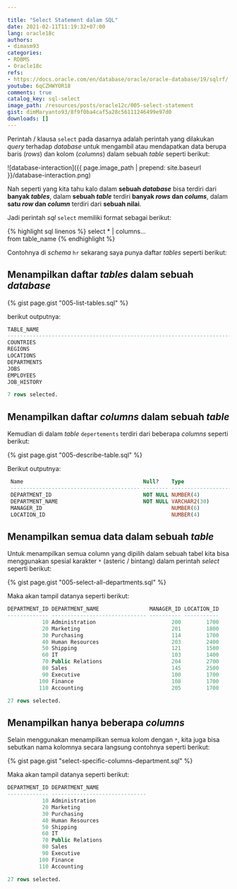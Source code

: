 ```yaml
---

title: "Select Statement dalam SQL"
date: 2021-02-11T11:19:32+07:00
lang: oracle18c
authors:
- dimasm93
categories:
- RDBMS
- Oracle18c
refs: 
- https://docs.oracle.com/en/database/oracle/oracle-database/19/sqlrf/
youtube: 6qCZHWYOR18
comments: true
catalog_key: sql-select
image_path: /resources/posts/oracle12c/005-select-statement
gist: dimMaryanto93/8f9f0ba4caf5a28c56111246499e97d0
downloads: []
---
```


Perintah / klausa `select` pada dasarnya adalah perintah yang dilakukan _query_ terhadap _database_ untuk mengambil atau mendapatkan data berupa baris (_rows_) dan kolom (_columns_) dalam sebuah _table_ seperti berikut:

<!--more-->

![database-interaction]({{ page.image_path | prepend: site.baseurl }}/database-interaction.png)

Nah seperti yang kita tahu kalo dalam **sebuah _database_** bisa terdiri dari **banyak _tables_**, dalam **sebuah _table_** terdiri **banyak _rows_ dan _colums_**, dalam **satu _row_ dan _column_** terdiri dari **sebuah nilai**.

Jadi perintah _sql_ `select` memiliki format sebagai berikut:

{% highlight sql linenos %}
select 
     * | columns...  
from 
    table_name 
{% endhighlight %}

Contohnya di _schema_ `hr` sekarang saya punya daftar _tables_ seperti berikut:

## Menampilkan daftar _tables_ dalam sebuah _database_

{% gist page.gist "005-list-tables.sql" %}

berikut outputnya:

```sql
TABLE_NAME
--------------------------------------------------------------------------------
COUNTRIES
REGIONS
LOCATIONS
DEPARTMENTS
JOBS
EMPLOYEES
JOB_HISTORY

7 rows selected.
```

## Menampilkan daftar _columns_ dalam sebuah _table_
Kemudian di dalam _table_ `depertements` terdiri dari beberapa _columns_ seperti berikut:

{% gist page.gist "005-describe-table.sql" %}

Berikut outputnya: 

```sql
 Name                                      Null?    Type
 ----------------------------------------- -------- ----------------------------
 DEPARTMENT_ID                             NOT NULL NUMBER(4)
 DEPARTMENT_NAME                           NOT NULL VARCHAR2(30)
 MANAGER_ID                                         NUMBER(6)
 LOCATION_ID                                        NUMBER(4)
```

## Menampilkan semua data dalam sebuah _table_

Untuk menampilkan semua column yang dipilih dalam sebuah tabel kita bisa menggunakan spesial karakter `*` (asteric / bintang) dalam perintah _select_ seperti berikut:

{% gist page.gist "005-select-all-departments.sql" %}

Maka akan tampil datanya seperti berikut:

```sql
DEPARTMENT_ID DEPARTMENT_NAME                MANAGER_ID LOCATION_ID
------------- ------------------------------ ---------- -----------
           10 Administration                        200        1700
           20 Marketing                             201        1800
           30 Purchasing                            114        1700
           40 Human Resources                       203        2400
           50 Shipping                              121        1500
           60 IT                                    103        1400
           70 Public Relations                      204        2700
           80 Sales                                 145        2500
           90 Executive                             100        1700
          100 Finance                               108        1700
          110 Accounting                            205        1700

27 rows selected.
```

## Menampilkan hanya beberapa _columns_

Selain menggunakan menampilkan semua kolom dengan `*`, kita juga bisa sebutkan nama kolomnya secara langsung contohnya seperti berikut:

{% gist page.gist "select-specific-columns-department.sql" %}

Maka akan tampil datanya seperti berikut:

```sql
DEPARTMENT_ID DEPARTMENT_NAME
------------- ------------------------------
           10 Administration
           20 Marketing
           30 Purchasing
           40 Human Resources
           50 Shipping
           60 IT
           70 Public Relations
           80 Sales
           90 Executive
          100 Finance
          110 Accounting

27 rows selected.
```